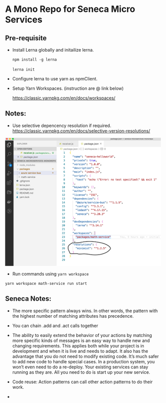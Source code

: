 # A Mono Repo for Seneca Micro Services

## Pre-requisite

- Install Lerna globally and initailize lerna.

  ```
  npm install -g lerna

  lerna init
  ```

- Configure lerna to use yarn as npmClient.

- Setup Yarn Workspaces. (instruction are @ link below)

  https://classic.yarnpkg.com/en/docs/workspaces/

## Notes:

- Use selective depencency resolution if required.
  https://classic.yarnpkg.com/en/docs/selective-version-resolutions/

![Selective Dependency Resolution](./readme-images/selective-dependency-resolution.jpg)

- Run commands using `yarn workspace`

```
yarn workspace math-service run start
```

## Seneca Notes:

- The more specific pattern always wins. In other words, the pattern with the highest number of matching attributes has precedence.

- You can chain .add and .act calls together

- The ability to easily extend the behavior of your actions by matching more specific kinds of messages is an easy way to handle new and changing requirements. This applies both while your project is in development and when it is live and needs to adapt. It also has the advantage that you do not need to modify existing code. It’s much safer to add new code to handle special cases. In a production system, you won’t even need to do a re-deploy. Your existing services can stay running as they are. All you need to do is start up your new service.

- Code reuse: Action patterns can call other action patterns to do their work. 

- 

